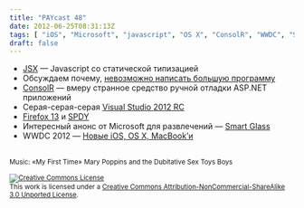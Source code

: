 ```yaml
---
title: "PAYcast 48"
date: 2012-06-25T08:31:13Z
tags: [ "iOS", "Microsoft", "javascript", "OS X", "ConsolR", "WWDC", "Smart Glass", "SPDY", "Firefox", "PAYcast", "JSX", "Visual Studio", "Apple", "ASP.NET", "MacBook", "development" ]
draft: false
---
```

<ul>
<li><a href="http://jsx.github.com/" target="_blank">JSX</a> &#8212; Javascript со статической типизацией</li>
<li>Обсуждаем почему, <a href="http://lostechies.com/derickbailey/2012/06/04/anders-hejlsberg-is-right-you-cannot-maintain-large-programs-in-javascript/" target="_blank">невозможно написать большую программу</a></li>
<li><a href="http://blog.appharbor.com/2012/05/30/introducing-consolr" target="_blank">ConsolR</a> &#8212; вмеру странное средство ручной отладки ASP.NET приложений</li>
<li>Серая-серая-серая <a href="http://habrahabr.ru/company/microsoft/blog/145036/" target="_blank">Visual Studio 2012 RC</a></li>
<li><a href="http://habrahabr.ru/post/145218/" target="_blank">Firefox 13</a> и <a href="http://www.guypo.com/technical/not-as-spdy-as-you-thought/" target="_blank">SPDY</a></li>
<li>Интересный анонс от Microsoft для развлечений &#8212; <a href="http://www.buzzfocus.com/2012/06/04/e3-2012-microsoft-smart-glass-kinect-sports/" target="_blank">Smart Glass</a></li>
<li>WWDC 2012 &#8212; <a href="http://www.appleinsider.ru/wwdc-events/itogi-wwdc-2012-novye-macbook-air-pro-os-x-mountain-lion-i-ios-6.html" target="_blank">Новые iOS, OS X, MacBook&#8217;и</a></li>
</ul>
<p><span id="more-608"></span><br />
<small>Music: &#171;My First Time&#187; Mary Poppins and the Dubitative Sex Toys Boys</small></p>
<p><small><a rel="license" href="http://creativecommons.org/licenses/by-nc-sa/3.0/"><img alt="Creative Commons License" style="border-width:0" src="http://i.creativecommons.org/l/by-nc-sa/3.0/80x15.png" /></a><br />This work is licensed under a <a rel="license" href="http://creativecommons.org/licenses/by-nc-sa/3.0/">Creative Commons Attribution-NonCommercial-ShareAlike 3.0 Unported License</a>.</small></p>

     